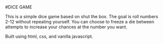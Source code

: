 #DICE GAME

This is a simple dice game based on shut the box.
The goal is roll numbers 2-12 without repeating yourself.
You can choose to freeze a die between attempts to increase
your chances at the number you want.

Built using html, css, and vanilla javascript.